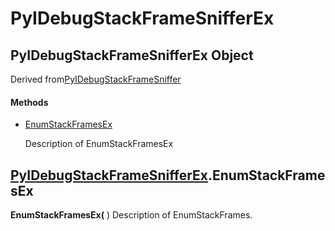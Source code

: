 # PyIDebugStackFrameSnifferEx

## PyIDebugStackFrameSnifferEx Object

Derived from[PyIDebugStackFrameSniffer](#pyidebugstackframesniffer)

#### Methods


  - [EnumStackFramesEx](PyIDebugStackFrameSnifferEx.md#pyidebugstackframesnifferexenumstackframesex)

    Description of EnumStackFramesEx&nbsp;

## [PyIDebugStackFrameSnifferEx](#pyidebugstackframesnifferex).EnumStackFramesEx

 __EnumStackFramesEx(__ )
Description of EnumStackFrames.